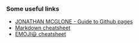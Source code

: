 
### Some useful links
* [JONATHAN MCGLONE - Guide to Github pages](http://jmcglone.com/guides/github-pages/)
* [Markdown cheatsheet](https://github.com/adam-p/markdown-here/wiki/Markdown-Cheatsheet)
* [EMOJI:smiley: cheatsheet](https://www.webpagefx.com/tools/emoji-cheat-sheet/)
